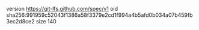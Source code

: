 version https://git-lfs.github.com/spec/v1
oid sha256:991959c52043f1386a58f3379e2cd1f994a4b5afd0b034a07b459fb3ec2d8ce2
size 140
